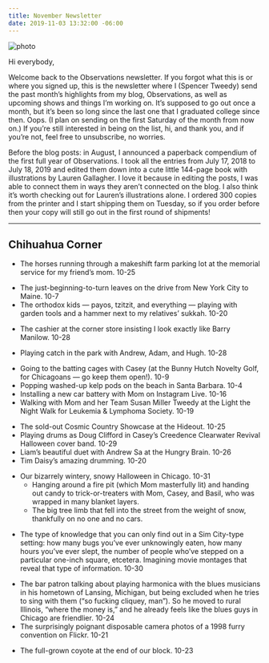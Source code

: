 ```yaml
---
title: November Newsletter
date: 2019-11-03 13:32:00 -06:00
---
```


![photo](https://ci3.googleusercontent.com/proxy/nZTwDc_MT_IFZ-vv9bEMoHWHrUNDZnCZWh7Bv8r8NrFhfNdPxJNQb3lrXD-A6X1Cqs8=s0-d-e1-ft#https://i.imgur.com/HOmeR7v.jpg)

Hi everybody,

Welcome back to the Observations newsletter. If you forgot what this is or where you signed up, this is the newsletter where I (Spencer Tweedy) send the past month’s highlights from my blog, Observations, as well as upcoming shows and things I’m working on. It’s supposed to go out once a month, but it’s been so long since the last one that I graduated college since then. Oops. (I plan on sending on the first Saturday of the month from now on.) If you’re still interested in being on the list, hi, and thank you, and if you’re not, feel free to unsubscribe, no worries.

Before the blog posts: in August, I announced a paperback compendium of the first full year of Observations. I took all the entries from July 17, 2018 to July 18, 2019 and edited them down into a cute little 144-page book with illustrations by Lauren Gallagher. I love it because in editing the posts, I was able to connect them in ways they aren’t connected on the blog. I also think it’s worth checking out for Lauren’s illustrations alone. I ordered 300 copies from the printer and I start shipping them on Tuesday, so if you order before then your copy will still go out in the first round of shipments!

----

## Chihuahua Corner

- The horses running through a makeshift farm parking lot at the memorial service for my friend’s mom. 10-25
* The just-beginning-to-turn leaves on the drive from New York City to Maine. 10-7
* The orthodox kids — payos, tzitzit, and everything — playing with garden tools and a hammer next to my relatives’ sukkah. 10-20
- The cashier at the corner store insisting I look exactly like Barry Manilow. 10-28

- Playing catch in the park with Andrew, Adam, and Hugh. 10-28
* Going to the batting cages with Casey (at the Bunny Hutch Novelty Golf, for Chicagoans — go keep them open!). 10-9
* Popping washed-up kelp pods on the beach in Santa Barbara. 10-4
* Installing a new car battery with Mom on Instagram Live. 10-16
* Walking with Mom and her Team Susan Miller Tweedy at the Light the Night Walk for Leukemia & Lymphoma Society. 10-19

- The sold-out Cosmic Country Showcase at the Hideout. 10-25
- Playing drums as Doug Clifford in Casey’s Creedence Clearwater Revival Halloween cover band. 10-29
- Liam’s beautiful duet with Andrew Sa at the Hungry Brain. 10-26
- Tim Daisy’s amazing drumming. 10-20

* Our bizarrely wintery, snowy Halloween in Chicago. 10-31
	* Hanging around a fire pit (which Mom masterfully lit) and handing out candy to trick-or-treaters with Mom, Casey, and Basil, who was wrapped in many blanket layers.
	* The big tree limb that fell into the street from the weight of snow, thankfully on no one and no cars.
- The type of knowledge that you can only find out in a Sim City-type setting: how many bugs you’ve ever unknowingly eaten, how many hours you’ve ever slept, the number of people who’ve stepped on a particular one-inch square, etcetera. Imagining movie montages that reveal that type of information. 10-30

* The bar patron talking about playing harmonica with the blues musicians in his hometown of Lansing, Michigan, but being excluded when he tries to sing with them (“so fucking cliquey, man”). So he moved to rural Illinois, “where the money is,” and he already feels like the blues guys in Chicago are friendlier. 10-24
* The surprisingly poignant disposable camera photos of a 1998 furry convention on Flickr. 10-21
- The full-grown coyote at the end of our block. 10-23